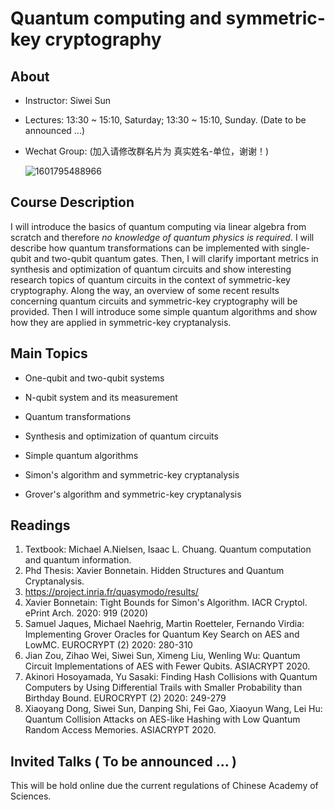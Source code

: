 # Quantum computing and symmetric-key cryptography
## About 

- Instructor: Siwei Sun

- Lectures: 13:30 ~ 15:10, Saturday; 13:30 ~ 15:10, Sunday. (Date to be announced ...)

- Wechat Group: (加入请修改群名片为 真实姓名-单位，谢谢！)

  ![1601795488966](D:\MyWork\cas-symmetric-Q-lecture\wechat_group.png)

## Course Description

I will introduce the basics of quantum computing via linear algebra from scratch and therefore *no knowledge of quantum physics is required*. I will describe how quantum transformations can be implemented with single-qubit and two-qubit quantum gates. Then, I will clarify important metrics in synthesis and optimization of quantum circuits and show interesting research topics of quantum circuits in the context of symmetric-key cryptography. Along the way, an overview of some recent results concerning quantum circuits and symmetric-key cryptography will be provided. Then I will introduce some simple quantum algorithms and show how they are applied in symmetric-key cryptanalysis. 

## Main Topics

- One-qubit and two-qubit systems

- N-qubit system and its measurement

- Quantum transformations

- Synthesis and optimization of quantum circuits

- Simple quantum algorithms

- Simon's algorithm and symmetric-key cryptanalysis

- Grover's algorithm and symmetric-key cryptanalysis

  

## Readings

1. Textbook: Michael A.Nielsen, Isaac L. Chuang. Quantum computation and quantum information. 
2. Phd Thesis: Xavier Bonnetain. Hidden Structures and Quantum Cryptanalysis.
3. https://project.inria.fr/quasymodo/results/
4. Xavier Bonnetain: Tight Bounds for Simon's Algorithm. IACR Cryptol. ePrint Arch. 2020: 919 (2020)
5. Samuel Jaques, Michael Naehrig, Martin Roetteler, Fernando Virdia: Implementing Grover Oracles for Quantum Key Search on AES and LowMC. EUROCRYPT (2) 2020: 280-310
6. Jian Zou, Zihao Wei, Siwei Sun, Ximeng Liu, Wenling Wu: Quantum Circuit Implementations of AES
   with Fewer Qubits. ASIACRYPT 2020.
7. Akinori Hosoyamada, Yu Sasaki: Finding Hash Collisions with Quantum Computers by Using Differential Trails with Smaller Probability than Birthday Bound. EUROCRYPT (2) 2020: 249-279
8. Xiaoyang Dong, Siwei Sun, Danping Shi, Fei Gao, Xiaoyun Wang, Lei Hu: Quantum Collision Attacks on AES-like Hashing with Low Quantum Random Access Memories. ASIACRYPT 2020.

## Invited Talks ( To be announced ... )

This will be hold online due the current regulations of Chinese Academy of Sciences.

